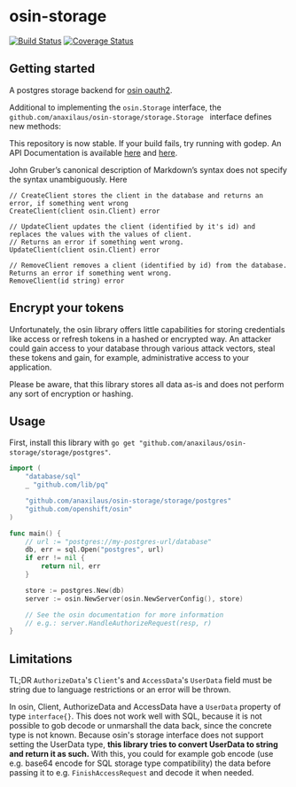 # osin-storage

[![Build Status](https://travis-ci.org/anaxilaus/osin-storage.svg?branch=master)](https://travis-ci.org/anaxilaus/osin-storage)
[![Coverage Status](https://coveralls.io/repos/github/anaxilaus/osin-storage/badge.svg?branch=master)](https://coveralls.io/github/anaxilaus/osin-storage?branch=master)


## Getting started 

A postgres storage backend for [osin oauth2](https://github.com/openshift/osin).

Additional to implementing the `osin.Storage` interface, the
`github.com/anaxilaus/osin-storage/storage.Storage ` interface defines new methods:


This repository is now stable. If your build fails, try running with godep. An API
Documentation is available [here](https://godoc.org/github.com/anaxilaus/osin-storage/storage)
and [here](https://godoc.org/github.com/anaxilaus/osin-storage/storage/postgres).


John Gruber’s canonical description of Markdown’s syntax does not specify the syntax
unambiguously. Here 

```
// CreateClient stores the client in the database and returns an error, if something went wrong
CreateClient(client osin.Client) error

// UpdateClient updates the client (identified by it's id) and replaces the values with the values of client.
// Returns an error if something went wrong.
UpdateClient(client osin.Client) error

// RemoveClient removes a client (identified by id) from the database. Returns an error if something went wrong.
RemoveClient(id string) error
```

## Encrypt your tokens

Unfortunately, the osin library offers little capabilities for storing credentials like access or refresh tokens in a
hashed or encrypted way. An attacker could gain access to your database through various attack vectors, steal these
tokens and gain, for example, administrative access to your application.

Please be aware, that this library stores all data as-is and does not perform any sort of encryption or hashing.

## Usage

First, install this library with `go get "github.com/anaxilaus/osin-storage/storage/postgres"`.

```go
import (
	"database/sql"
	_ "github.com/lib/pq"

	"github.com/anaxilaus/osin-storage/storage/postgres"
	"github.com/openshift/osin"
)

func main() {
    // url := "postgres://my-postgres-url/database"
	db, err = sql.Open("postgres", url)
    if err != nil {
        return nil, err
    }

    store := postgres.New(db)
    server := osin.NewServer(osin.NewServerConfig(), store)

    // See the osin documentation for more information
    // e.g.: server.HandleAuthorizeRequest(resp, r)
}
```

## Limitations

TL;DR `AuthorizeData`'s `Client`'s and `AccessData`'s `UserData` field must be string due to language restrictions or an error will be thrown.

In osin, Client, AuthorizeData and AccessData have a `UserData` property of type `interface{}`. This does not work well
with SQL, because it is not possible to gob decode or unmarshall the data back, since the concrete type is not known.
Because osin's storage interface does not support setting the UserData type, **this library tries to convert UserData to string
and return it as such.** With this, you could for example gob encode (use e.g. base64 encode for SQL storage type compatibility)
the data before passing it to e.g. `FinishAccessRequest` and decode it when needed.
